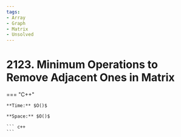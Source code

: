 ```yaml
---
tags:
- Array
- Graph
- Matrix
- Unsolved
---
```



# 2123. Minimum Operations to Remove Adjacent Ones in Matrix

=== "C++"

    **Time:** $O()$

    **Space:** $O()$

    ``` c++
    ```